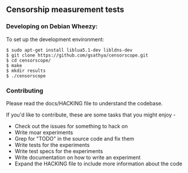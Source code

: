 ## Censorship measurement tests

### Developing on Debian Wheezy:

To set up the development environment:

    $ sudo apt-get install liblua5.1-dev libldns-dev
    $ git clone https://github.com/gsathya/censorscope.git
    $ cd censorscope/
    $ make
    $ mkdir results
    $ ./censorscope

### Contributing
Please read the docs/HACKING file to understand the codebase.

If you'd like to contribute, these are some tasks that you might enjoy -
- Check out the issues for something to hack on
- Write moar experiments
- Grep for "TODO" in the source code and fix them
- Write tests for the experiments
- Write test specs for the experiments
- Write documentation on how to write an experiment
- Expand the HACKING file to include more information about the code
